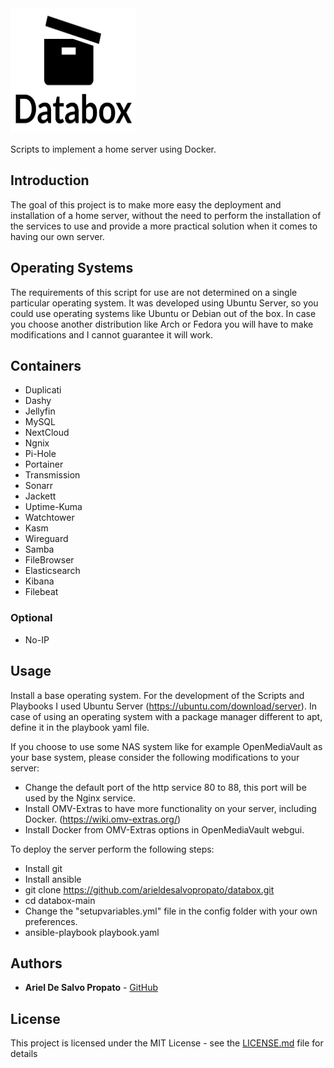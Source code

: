 <img src="https://github.com/arieldesalvopropato/databox/blob/main/Databox-logos_black.png" width="200" height="200">

Scripts to implement a home server using Docker.

## Introduction

The goal of this project is to make more easy the deployment and installation of a home server, without the need to perform the installation of the services to use and provide a more practical solution when it comes to having our own server.

## Operating Systems

The requirements of this script for use are not determined on a single particular operating system. It was developed using Ubuntu Server, so you could use operating systems like Ubuntu or Debian out of the box. In case you choose another distribution like Arch or Fedora you will have to make modifications and I cannot guarantee it will work.

## Containers

* Duplicati
* Dashy
* Jellyfin
* MySQL
* NextCloud
* Ngnix
* Pi-Hole
* Portainer
* Transmission
* Sonarr
* Jackett
* Uptime-Kuma
* Watchtower
* Kasm
* Wireguard
* Samba
* FileBrowser
* Elasticsearch
* Kibana
* Filebeat

### Optional
* No-IP

## Usage
Install a base operating system. For the development of the Scripts and Playbooks I used Ubuntu Server (https://ubuntu.com/download/server). In case of using an operating system with a package manager different to apt, define it in the playbook yaml file.

If you choose to use some NAS system like for example OpenMediaVault as your base system, please consider the following modifications to your server:
* Change the default port of the http service 80 to 88, this port will be used by the Nginx service.
* Install OMV-Extras to have more functionality on your server, including Docker. (https://wiki.omv-extras.org/)
* Install Docker from OMV-Extras options in OpenMediaVault webgui.

To deploy the server perform the following steps:
* Install git
* Install ansible
* git clone https://github.com/arieldesalvopropato/databox.git
* cd databox-main
* Change the "setupvariables.yml" file in the config folder with your own preferences.
* ansible-playbook playbook.yaml

## Authors

* **Ariel De Salvo Propato** - [GitHub](https://github.com/arieldesalvopropato)

## License

This project is licensed under the MIT License - see the [LICENSE.md](LICENSE.md) file for details
